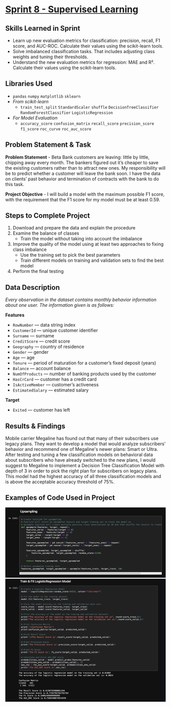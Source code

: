 # [Sprint 8 - Supervised Learning](https://github.com/paul-london/TripleTen-Data-Science-Projects/blob/main/Sprint%2008%20-%20Supervised%20Learning/Sprint%208%20Project%20-%20Supervised%20Learning.ipynb)

## Skills Learned in Sprint 
- Learn up new evaluation metrics for classification: precision, recall, F1 score, and AUC-ROC. Calculate their values using the scikit-learn tools.
- Solve imbalanced classification tasks. That includes adjusting class weights and tuning their thresholds.
- Understand the new evaluation metrics for regression: MAE and R². Calculate their values using the scikit-learn tools.
  
## Libraries Used
 - `pandas` `numpy` `matplotlib` `sklearn`
 - *From scikit-learn*
   - `train_test_split` `StandardScaler` `shuffle` `DecisionTreeClassifier` `RandomForestClassifier` `LogisticRegression`
 - *For Model Evaluation*
   - `accuracy_score` `confusion_matrix` `recall_score` `precision_score` `f1_score` `roc_curve` `roc_auc_score`
 
## Problem Statement & Task
**Problem Statement** - Beta Bank customers are leaving: little by little, chipping away every month. The bankers figured out it’s cheaper to save the existing customers rather than to attract new ones. My responsibility will be to predict whether a customer will leave the bank soon. I have the data on clients’ past behavior and termination of contracts with the bank to do this task.

**Project Objective** - I will build a model with the maximum possible F1 score, with the requirement that the F1 score for my model must be at least 0.59.

## Steps to Complete Project
1. Download and prepare the data and explain the procedure
2. Examine the balance of classes
   - Train the model without taking into account the imbalance
3. Improve the quality of the model using at least two approaches to fixing class imbalance
   - Use the training set to pick the best parameters
   - Train different models on training and validation sets to find the best model
4. Perform the final testing

## Data Description

*Every observation in the dataset contains monthly behavior information about one user. The information given is as follows:*

**Features**
- `RowNumber` — data string index 
- `CustomerId` — unique customer identifier 
- `Surname` — surname
- `CreditScore` — credit score 
- `Geography` — country of residence 
- `Gender` — gender
- `Age` — age 
- `Tenure` — period of maturation for a customer’s fixed deposit (years)
- `Balance` — account balance 
- `NumOfProducts` — number of banking products used by the customer
- `HasCrCard` — customer has a credit card
- `IsActiveMember` — customer’s activeness 
- `EstimatedSalary` — estimated salary 

**Target**
- `Exited` — сustomer has left
  
## Results & Findings

Mobile carrier Megaline has found out that many of their subscribers use legacy plans. They want to develop a model that would analyze subscribers' behavior and recommend one of Megaline's newer plans: Smart or Ultra. After testing and tuning a few classification models on behavioral data about subscribers who have already switched to the new plans, I would suggest to Megaline to implement a Decision Tree Classification Model with depth of 3 in order to pick the right plan for subscribers on legacy plans. This model had the highest accuracy of all three classification models and is above the acceptable accuracy threshold of 75%.

## Examples of Code Used in Project
![](https://github.com/paul-london/TripleTen-Data-Science-Projects/blob/main/Sprint%2008%20-%20Supervised%20Learning/Images/1.png)
![](https://github.com/paul-london/TripleTen-Data-Science-Projects/blob/main/Sprint%2008%20-%20Supervised%20Learning/Images/2.png)
